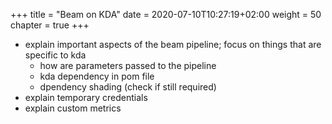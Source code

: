 +++
title = "Beam on KDA"
date = 2020-07-10T10:27:19+02:00
weight = 50
chapter = true
+++

- explain important aspects of the beam pipeline; focus on things that are specific to kda
  - how are parameters passed to the pipeline
  - kda dependency in pom file
  - dpendency shading (check if still required)
- explain temporary credentials
- explain custom metrics
